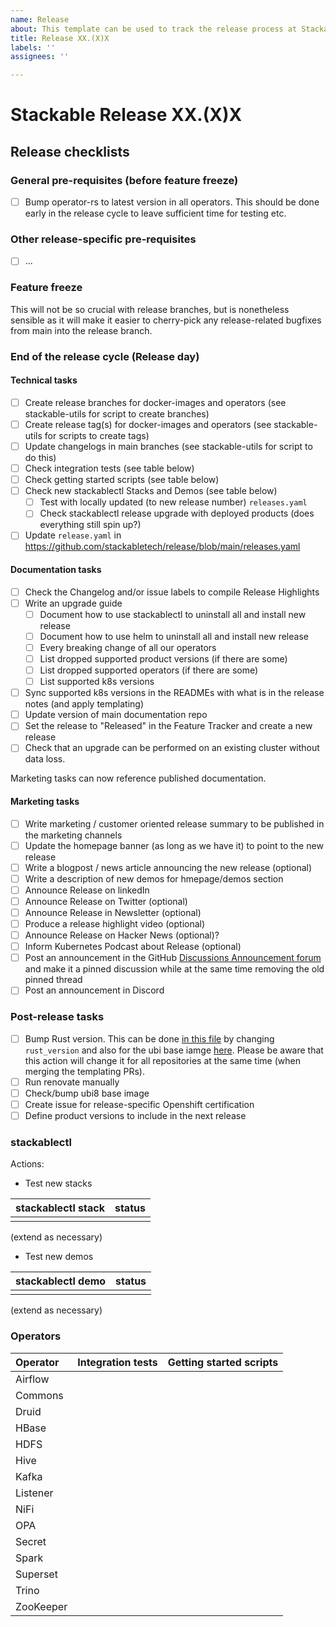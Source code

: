 ```yaml
---
name: Release
about: This template can be used to track the release process at Stackable
title: Release XX.(X)X
labels: ''
assignees: ''

---
```


# Stackable Release XX.(X)X

## Release checklists

### General pre-requisites (before feature freeze)

- [ ] Bump operator-rs to latest version in all operators. This should be done early in the release cycle to leave sufficient time for testing etc.

### Other release-specific pre-requisites
- [ ] ...

### Feature freeze

This will not be so crucial with release branches, but is nonetheless sensible as it will make it easier to cherry-pick any release-related bugfixes from main into the release branch.

### End of the release cycle (Release day)

#### Technical tasks
- [ ] Create release branches for docker-images and operators (see stackable-utils for script to create branches)
- [ ] Create release tag(s) for docker-images and operators (see stackable-utils for scripts to create tags)
- [ ] Update changelogs in main branches (see stackable-utils for script to do this)
- [ ] Check integration tests (see table below)
- [ ] Check getting started scripts (see table below)
- [ ] Check new stackablectl Stacks and Demos (see table below)
  - [ ] Test with locally updated (to new release number) `releases.yaml`
  - [ ] Check stackablectl release upgrade with deployed products (does everything still spin up?) 
- [ ] Update `release.yaml` in https://github.com/stackabletech/release/blob/main/releases.yaml

#### Documentation tasks
- [ ] Check the Changelog and/or issue labels to compile Release Highlights
- [ ] Write an upgrade guide
  - [ ] Document how to use stackablectl to uninstall all and install new release
  - [ ] Document how to use helm to uninstall all and install new release
  - [ ] Every breaking change of all our operators
  - [ ] List dropped supported product versions (if there are some)
  - [ ] List dropped supported operators (if there are some)
  - [ ] List supported k8s versions
- [ ] Sync supported k8s versions in the READMEs with what is in the release notes (and apply templating)
- [ ] Update version of main documentation repo
- [ ] Set the release to "Released" in the Feature Tracker and create a new release
- [ ] Check that an upgrade can be performed on an existing cluster without data loss.

Marketing tasks can now reference published documentation.

#### Marketing tasks
- [ ] Write marketing / customer oriented release summary to be published in the marketing channels
- [ ] Update the homepage banner (as long as we have it) to point to the new release
- [ ] Write a blogpost / news article announcing the new release (optional)
- [ ] Write a description of new demos for hmepage/demos section
- [ ] Announce Release on linkedIn
- [ ] Announce Release on Twitter (optional)
- [ ] Announce Release in Newsletter (optional)
- [ ] Produce a release highlight video (optional)
- [ ] Announce Release on Hacker News (optional)?
- [ ] Inform Kubernetes Podcast about Release (optional)
- [ ] Post an announcement in the GitHub [Discussions Announcement forum](https://github.com/stackabletech/community/discussions/categories/announcements) and make it a pinned discussion while at the same time removing the old pinned thread
- [ ] Post an announcement in Discord

### Post-release tasks
- [ ] Bump Rust version. This can be done [in this file](https://github.com/stackabletech/operator-templating/blob/main/repositories.yaml) by changing `rust_version` and also for the ubi base iamge [here](https://github.com/stackabletech/docker-images/blob/main/ubi8-rust-builder/Dockerfile#L25). Please be aware that this action will change it for all repositories at the same time (when merging the templating PRs).
- [ ] Run renovate manually
- [ ] Check/bump ubi8 base image
- [ ] Create issue for release-specific Openshift certification
- [ ] Define product versions to include in the next release

### stackablectl

Actions:
* Test new stacks

| stackablectl stack | status |
| :--- | :--- |
| | |
(extend as necessary)

* Test new demos

| stackablectl demo | status |
| :--- | :--- |
| | |
(extend as necessary)

### Operators

| Operator  | Integration tests | Getting started scripts |
| :--- | :---: | :--- |
| Airflow   |         |                              |
| Commons   |         |                              |
| Druid     |         |                              |
| HBase     |         |                              |
| HDFS      |         |                              |
| Hive      |         |                              |
| Kafka     |         |                              |
| Listener  |         |                              |
| NiFi      |         |                              | 
| OPA       |         |                              |
| Secret    |         |                              |
| Spark     |         |                              |
| Superset  |         |                              |
| Trino     |         |                              |
| ZooKeeper |         |                              |

